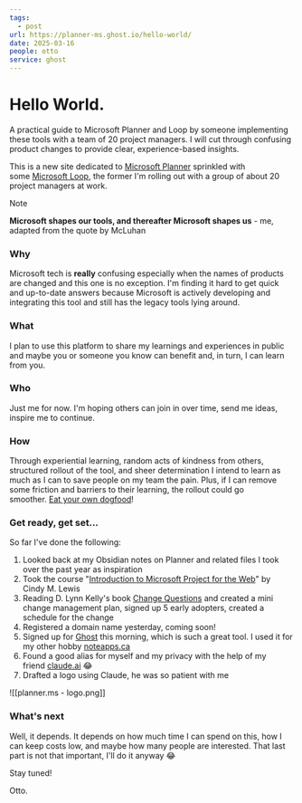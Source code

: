 ```yaml
---
tags:
  - post
url: https://planner-ms.ghost.io/hello-world/
date: 2025-03-16
people: otto
service: ghost
---
```


# Hello World.

A practical guide to Microsoft Planner and Loop by someone implementing these tools with a team of 20 project managers. I will cut through confusing product changes to provide clear, experience-based insights.

This is a new site dedicated to [Microsoft Planner](https://www.microsoft.com/en-ca/microsoft-365/planner/microsoft-planner?ref=planner-ms.ghost.io) sprinkled with some [Microsoft Loop](https://www.microsoft.com/en-us/microsoft-loop?ref=planner-ms.ghost.io), the former I'm rolling out with a group of about 20 project managers at work.

> [!NOTE] 
> __Microsoft shapes our tools, and thereafter Microsoft shapes us__ - me, adapted from the quote by McLuhan

### Why

Microsoft tech is **really** confusing especially when the names of products are changed and this one is no exception. I'm finding it hard to get quick and up-to-date answers because Microsoft is actively developing and integrating this tool and still has the legacy tools lying around.
### What

I plan to use this platform to share my learnings and experiences in public and maybe you or someone you know can benefit and, in turn, I can learn from you.
### Who

Just me for now. I'm hoping others can join in over time, send me ideas, inspire me to continue.
### How

Through experiential learning, random acts of kindness from others, structured rollout of the tool, and sheer determination I intend to learn as much as I can to save people on my team the pain. Plus, if I can remove some friction and barriers to their learning, the rollout could go smoother. [Eat your own dogfood](https://en.wikipedia.org/wiki/Eating_your_own_dog_food?ref=planner-ms.ghost.io)!

### Get ready, get set...

So far I've done the following:

1. Looked back at my Obsidian notes on Planner and related files I took over the past year as inspiration
2. Took the course "[Introduction to Microsoft Project for the Web](https://www.linkedin.com/learning/learning-microsoft-project-for-the-web-planner-premium/introduction-to-microsoft-project-for-the-web?u=87741562&ref=planner-ms.ghost.io)" by Cindy M. Lewis
3. Reading D. Lynn Kelly's book [Change Questions](https://www.linkedin.com/in/lynnkelleychange/?ref=planner-ms.ghost.io) and created a mini change management plan, signed up 5 early adopters, created a schedule for the change
4. Registered a domain name yesterday, coming soon!
5. Signed up for [Ghost](https://ghost.io/?ref=planner-ms.ghost.io) this morning, which is such a great tool. I used it for my other hobby [noteapps.ca](https://www.noteapps.ca/?ref=planner-ms.ghost.io)
6. Found a good alias for myself and my privacy with the help of my friend [claude.ai](https://claude.ai/?ref=planner-ms.ghost.io) 😂
7. Drafted a logo using Claude, he was so patient with me

![[planner.ms - logo.png]]

### What's next

Well, it depends. It depends on how much time I can spend on this, how I can keep costs low, and maybe how many people are interested. That last part is not that important, I'll do it anyway 😂

Stay tuned!

Otto.
